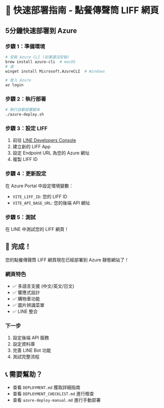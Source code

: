 # 🚀 快速部署指南 - 點餐傳聲筒 LIFF 網頁

## 5分鐘快速部署到 Azure

### 步驟 1：準備環境
```bash
# 安裝 Azure CLI (如果還沒安裝)
brew install azure-cli  # macOS
# 或
winget install Microsoft.AzureCLI  # Windows

# 登入 Azure
az login
```

### 步驟 2：執行部署
```bash
# 執行自動部署腳本
./azure-deploy.sh
```

### 步驟 3：設定 LIFF
1. 前往 [LINE Developers Console](https://developers.line.biz/)
2. 建立新的 LIFF App
3. 設定 Endpoint URL 為您的 Azure 網址
4. 複製 LIFF ID

### 步驟 4：更新設定
在 Azure Portal 中設定環境變數：
- `VITE_LIFF_ID`: 您的 LIFF ID
- `VITE_API_BASE_URL`: 您的後端 API 網址

### 步驟 5：測試
在 LINE 中測試您的 LIFF 網頁！

## 🎯 完成！

您的點餐傳聲筒 LIFF 網頁現在已經部署到 Azure 靜態網站了！

### 網頁特色
- ✅ 多語言支援 (中文/英文/日文)
- ✅ 響應式設計
- ✅ 購物車功能
- ✅ 圖片辨識菜單
- ✅ LINE 整合

### 下一步
1. 設定後端 API 服務
2. 設定資料庫
3. 完善 LINE Bot 功能
4. 測試完整流程

## 📞 需要幫助？

- 查看 `DEPLOYMENT.md` 獲取詳細指南
- 查看 `DEPLOYMENT_CHECKLIST.md` 進行檢查
- 查看 `azure-deploy-manual.md` 進行手動部署 